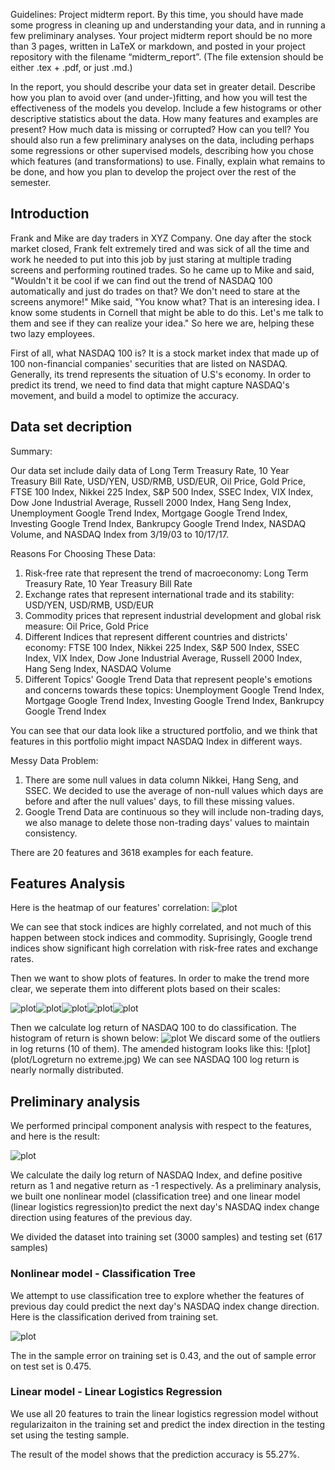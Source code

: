 Guidelines:
Project midterm report. By this time, you should have made some progress in cleaning up and understanding your data, and in running a few preliminary analyses. Your project midterm report should be no more than 3 pages, written in LaTeX or markdown, and posted in your project repository with the filename “midterm_report”. (The file extension should be either .tex + .pdf, or just .md.)

In the report, you should describe your data set in greater detail. Describe how you plan to avoid over (and under-)fitting, and how you will test the effectiveness of the models you develop. Include a few histograms or other descriptive statistics about the data. How many features and examples are present? How much data is missing or corrupted? How can you tell? You should also run a few preliminary analyses on the data, including perhaps some regressions or other supervised models, describing how you chose which features (and transformations) to use. Finally, explain what remains to be done, and how you plan to develop the project over the rest of the semester.

## Introduction

Frank and Mike are day traders in XYZ Company. One day after the stock market closed, Frank felt extremely tired and was sick of all the time and work he needed to put into this job by just staring at multiple trading screens and performing routined trades. So he came up to Mike and said, "Wouldn't it be cool if we can find out the trend of NASDAQ 100 automatically and just do trades on that? We don't need to stare at the screens anymore!" Mike said, "You know what? That is an interesing idea. I know some students in Cornell that might be able to do this. Let's me talk to them and see if they can realize your idea." So here we are, helping these two lazy employees.

First of all, what NASDAQ 100 is? It is a stock market index that made up of 100 non-financial companies' securities that are listed on NASDAQ. Generally, its trend represents the situation of U.S's economy. In order to predict its trend, we need to find data that might capture NASDAQ's movement, and build a model to optimize the accuracy.

## Data set decription

Summary:

Our data set include daily data of Long Term Treasury Rate,	10 Year Treasury Bill Rate, USD/YEN, USD/RMB, USD/EUR, Oil Price, Gold Price, FTSE 100 Index, Nikkei 225 Index, S&P 500 Index, SSEC Index, VIX Index, Dow Jone Industrial Average, Russell 2000 Index, Hang Seng Index, Unemployment Google Trend Index, Mortgage Google Trend Index, Investing Google Trend Index, Bankrupcy Google Trend Index, NASDAQ Volume, and NASDAQ Index from 3/19/03 to 10/17/17.

Reasons For Choosing These Data:

1. Risk-free rate that represent the trend of macroeconomy: Long Term Treasury Rate,	10 Year Treasury Bill Rate
2. Exchange rates that represent international trade and its stability: USD/YEN, USD/RMB, USD/EUR
3. Commodity prices that represent industrial development and global risk measure: Oil Price, Gold Price
4. Different Indices that represent different countries and districts' economy: FTSE 100 Index, Nikkei 225 Index, S&P 500 Index,  SSEC Index, VIX Index, Dow Jone Industrial Average, Russell 2000 Index, Hang Seng Index, NASDAQ Volume
5. Different Topics' Google Trend Data that represent people's emotions and concerns towards these topics: Unemployment Google Trend Index, Mortgage Google Trend Index, Investing Google Trend Index, Bankrupcy Google Trend Index

You can see that our data look like a structured portfolio, and we think that features in this portfolio might impact NASDAQ Index in different ways. 

Messy Data Problem: 
1. There are some null values in data column Nikkei, Hang Seng, and SSEC. We decided to use the average of non-null values which days are before and after the null values' days, to fill these missing values.
2. Google Trend Data are continuous so they will include non-trading days, we also manage to delete those non-trading days' values to maintain consistency.

There are 20 features and 3618 examples for each feature.

## Features Analysis

Here is the heatmap of our features' correlation:
![plot](plot/corr.jpg)

We can see that stock indices are highly correlated, and not much of this happen between stock indices and commodity. Suprisingly, Google trend indices show significant high correlation with risk-free rates and exchange rates.

Then we want to show plots of features. In order to make the trend more clear, we seperate them into different plots based on their scales:

![plot](plot/index1.jpg)![plot](plot/index2.jpg)![plot](plot/index3.jpg)![plot](plot/index4.jpg)![plot](plot/index5.jpg)

Then we calculate log return of NASDAQ 100 to do classification. The histogram of return is shown below:
![plot](plot/Logreturn.jpg)
We discard some of the outliers in log returns (10 of them). The amended histogram looks like this:
![plot](plot/Logreturn no extreme.jpg)
We can see NASDAQ 100 log return is nearly normally distributed.

## Preliminary analysis

We performed principal component analysis with respect to the features, and here is the result:

![plot](plot/pca.png)

We calculate the daily log return of NASDAQ Index, and define positive return as 1 and negative return as -1 respectively. As a preliminary analysis, we built one nonlinear model (classification tree) and one linear model (linear logistics regression)to predict the next day's NASDAQ index change direction using features of the previous day.

We divided the dataset into training set (3000 samples) and testing set (617 samples)

### Nonlinear model - Classification Tree

We attempt to use classification tree to explore whether the features of previous day could predict the next day's NASDAQ index change direction. Here is the classification derived from training set.


![plot](plot/ctree.jpeg)

The in the sample error on training set is 0.43, and the out of sample error on test set is 0.475.

### Linear model - Linear Logistics Regression

We use all 20 features to train the linear logistics regression model without regularizaiton in the training set and predict the index direction in the testing set using the testing sample. 

The result of the model shows that the prediction accuracy is 55.27%.

